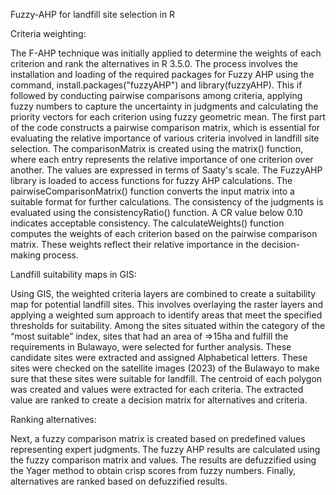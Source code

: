 Fuzzy-AHP for landfill site selection in R


Criteria weighting:

The F-AHP technique was initially applied to determine the weights of each criterion and rank the alternatives in R 3.5.0. The process involves the installation  and loading of the required packages for Fuzzy AHP  using the command, install.packages("fuzzyAHP") and library(fuzzyAHP). This if followed by conducting pairwise comparisons among criteria, applying fuzzy numbers to capture the uncertainty in judgments and calculating the priority vectors for each criterion using fuzzy geometric mean. The first part of the code constructs a pairwise comparison matrix, which is essential for evaluating the relative importance of various criteria involved in landfill site selection. The comparisonMatrix is created using the matrix() function, where each entry represents the relative importance of one criterion over another. The values are expressed in terms of Saaty's scale.
The FuzzyAHP library is loaded to access functions for fuzzy AHP calculations. The pairwiseComparisonMatrix() function converts the input matrix into a suitable format for further calculations. The consistency of the judgments is evaluated using the consistencyRatio() function. A CR value below 0.10 indicates acceptable consistency. The calculateWeights() function computes the weights of each criterion based on the pairwise comparison matrix. These weights reflect their relative importance in the decision-making process.

Landfill suitability maps in GIS:

Using GIS, the weighted criteria layers are combined to create a suitability map for potential landfill sites. This involves overlaying the raster layers and applying a weighted sum approach to identify areas that meet the specified thresholds for suitability.  Among the sites situated within the category of the “most suitable” index,  sites that had an area of =>15ha and fulfill the requirements in Bulawayo, were selected for further analysis.  These candidate sites were extracted and assigned Alphabetical letters. These sites were checked on the satellite images (2023) of the Bulawayo to make sure that these sites were suitable for landfill.  The centroid of each polygon was created and values were extracted for each criteria. The extracted value are ranked to create a decision matrix for alternatives and criteria. 

Ranking alternatives:

Next, a fuzzy comparison matrix is created based on predefined values representing expert judgments. The fuzzy AHP results are calculated using the fuzzy comparison matrix and values. The results are defuzzified using the Yager method to obtain crisp scores from fuzzy numbers. Finally, alternatives are ranked based on defuzzified results.
